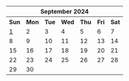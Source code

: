 <table align="center" border="0" cellpadding="0" cellspacing="0" class="month">
 <tr>
  <th class="month" colspan="7">
   September 2024
  </th>
 </tr>
 <tr>
  <th class="sun">
   Sun
  </th>
  <th class="mon">
   Mon
  </th>
  <th class="tue">
   Tue
  </th>
  <th class="wed">
   Wed
  </th>
  <th class="thu">
   Thu
  </th>
  <th class="fri">
   Fri
  </th>
  <th class="sat">
   Sat
  </th>
 </tr>
 <tr>
  <td class="sun">
   <a href="20240901.py">
    1
   </a>
  </td>
  <td class="mon">
   2
  </td>
  <td class="tue">
   3
  </td>
  <td class="wed">
   4
  </td>
  <td class="thu">
   5
  </td>
  <td class="fri">
   6
  </td>
  <td class="sat">
   7
  </td>
 </tr>
 <tr>
  <td class="sun">
   8
  </td>
  <td class="mon">
   9
  </td>
  <td class="tue">
   10
  </td>
  <td class="wed">
   11
  </td>
  <td class="thu">
   12
  </td>
  <td class="fri">
   13
  </td>
  <td class="sat">
   14
  </td>
 </tr>
 <tr>
  <td class="sun">
   15
  </td>
  <td class="mon">
   16
  </td>
  <td class="tue">
   17
  </td>
  <td class="wed">
   18
  </td>
  <td class="thu">
   19
  </td>
  <td class="fri">
   20
  </td>
  <td class="sat">
   21
  </td>
 </tr>
 <tr>
  <td class="sun">
   22
  </td>
  <td class="mon">
   23
  </td>
  <td class="tue">
   24
  </td>
  <td class="wed">
   25
  </td>
  <td class="thu">
   26
  </td>
  <td class="fri">
   27
  </td>
  <td class="sat">
   28
  </td>
 </tr>
 <tr>
  <td class="sun">
   29
  </td>
  <td class="mon">
   30
  </td>
  <td class="noday">
  </td>
  <td class="noday">
  </td>
  <td class="noday">
  </td>
  <td class="noday">
  </td>
  <td class="noday">
  </td>
 </tr>
</table>
